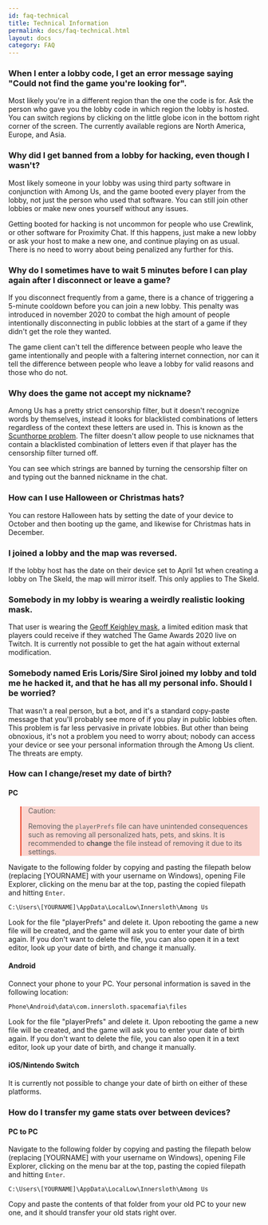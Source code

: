 ```yaml
---
id: faq-technical
title: Technical Information
permalink: docs/faq-technical.html
layout: docs
category: FAQ
---
```


<style>
.scary > blockquote {
  background-color: rgba(237, 51, 21, 0.2);
  border-left-color: #ed3315;
}
</style>

### When I enter a lobby code, I get an error message saying "Could not find the game you're looking for".

Most likely you're in a different region than the one the code is for. Ask the person who gave you the lobby code in which region the lobby is hosted. You can switch regions by clicking on the little globe icon in the bottom right corner of the screen. The currently available regions are North America, Europe, and Asia.

### Why did I get banned from a lobby for hacking, even though I wasn't?

Most likely someone in your lobby was using third party software in conjunction with Among Us, and the game booted every player from the lobby, not just the person who used that software. You can still join other lobbies or make new ones yourself without any issues. 

Getting booted for hacking is not uncommon for people who use Crewlink, or other software for Proximity Chat. If this happens, just make a new lobby or ask your host to make a new one, and continue playing on as usual. There is no need to worry about being penalized any further for this.

### Why do I sometimes have to wait 5 minutes before I can play again after I disconnect or leave a game?

If you disconnect frequently from a game, there is a chance of triggering a 5-minute cooldown before you can join a new lobby. This penalty was introduced in november 2020 to combat the high amount of people intentionally disconnecting in public lobbies at the start of a game if they didn't get the role they wanted.

The game client can't tell the difference between people who leave the game intentionally and people with a faltering internet connection, nor can it tell the difference between people who leave a lobby for valid reasons and those who do not.

### Why does the game not accept my nickname?

Among Us has a pretty strict censorship filter, but it doesn't recognize words by themselves, instead it looks for blacklisted combinations of letters regardless of the context these letters are used in. This is known as the [Scunthorpe problem](https://en.wikipedia.org/wiki/Scunthorpe_problem). The filter doesn't allow people to use nicknames that contain a blacklisted combination of letters even if that player has the censorship filter turned off.

You can see which strings are banned by turning the censorship filter on and typing out the banned nickname in the chat.

### How can I use Halloween or Christmas hats?

You can restore Halloween hats by setting the date of your device to October and then booting up the game, and likewise for Christmas hats in December. 

### I joined a lobby and the map was reversed.

If the lobby host has the date on their device set to April 1st when creating a lobby on The Skeld, the map will mirror itself. This only applies to The Skeld.

### Somebody in my lobby is wearing a weirdly realistic looking mask.

That user is wearing the [Geoff Keighley mask](https://among-us.fandom.com/wiki/Geoff_Keighley_mask), a limited edition mask that players could receive if they watched The Game Awards 2020 live on Twitch. It is currently not possible to get the hat again without external modification.

### Somebody named Eris Loris/Sire Sirol joined my lobby and told me he hacked it, and that he has all my personal info. Should I be worried?

That wasn't a real person, but a bot, and it's a standard copy-paste message that you'll probably see more of if you play in public lobbies often. This problem is far less pervasive in private lobbies. But other than being obnoxious, it's not a problem you need to worry about; nobody can access your device or see your personal information through the Among Us client. The threats are empty.

### How can I change/reset my date of birth?

#### PC

<div class="scary">

>Caution:
>
>Removing the `playerPrefs` file can have unintended consequences such as removing all personalized hats, pets, and skins. It is recommended to **change** the file instead of removing it due to its settings.

</div>

Navigate to the following folder by copying and pasting the filepath below (replacing [YOURNAME] with your username on Windows), opening File Explorer, clicking on the menu bar at the top, pasting the copied filepath and hitting `Enter`.

`C:\Users\[YOURNAME]\AppData\LocalLow\Innersloth\Among Us`

Look for the file "playerPrefs" and delete it. Upon rebooting the game a new file will be created, and the game will ask you to enter your date of birth again. If you don't want to delete the file, you can also open it in a text editor, look up your date of birth, and change it manually.

#### Android

Connect your phone to your PC. Your personal information is saved in the following location:

`Phone\Android\data\com.innersloth.spacemafia\files`

Look for the file "playerPrefs" and delete it. Upon rebooting the game a new file will be created, and the game will ask you to enter your date of birth again. If you don't want to delete the file, you can also open it in a text editor, look up your date of birth, and change it manually.

#### iOS/Nintendo Switch

It is currently not possible to change your date of birth on either of these platforms.

### How do I transfer my game stats over between devices?

#### PC to PC

Navigate to the following folder by copying and pasting the filepath below (replacing [YOURNAME] with your username on Windows), opening File Explorer, clicking on the menu bar at the top, pasting the copied filepath and hitting `Enter`.

`C:\Users\[YOURNAME]\AppData\LocalLow\Innersloth\Among Us`

Copy and paste the contents of that folder from your old PC to your new one, and it should transfer your old stats right over.
